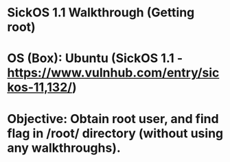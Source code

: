 # SickOS 1.1 Walkthrough (Getting root)
# OS (Box): Ubuntu (SickOS 1.1 - https://www.vulnhub.com/entry/sickos-11,132/)
# Objective: Obtain root user, and find flag in /root/ directory (without using any walkthroughs).
